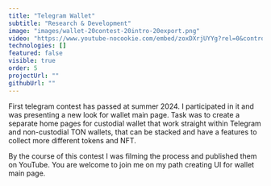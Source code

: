 ```yaml
---
title: "Telegram Wallet"
subtitle: "Research & Development"
image: "images/wallet-20contest-20intro-20export.png"
video: "https://www.youtube-nocookie.com/embed/zoxDXrjUYYg?rel=0&controls=1&autoplay=1&mute=1&start=0"
technologies: []
featured: false
visible: true
order: 5
projectUrl: ""
githubUrl: ""
---
```


First telegram contest has passed at summer 2024. I participated in it and was presenting a new look for wallet main page. Task was to create a separate home pages for custodial wallet that work straight within Telegram and non-custodial TON wallets, that can be stacked and have a features to collect more different tokens and NFT.

By the course of this contest I was filming the process and published them on YouTube. You are welcome to join me on my path creating UI for wallet main page.


